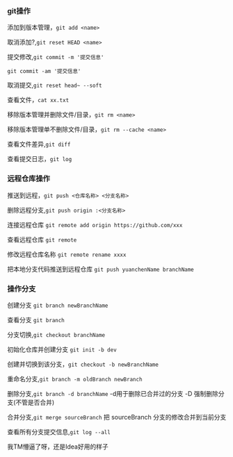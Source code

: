 ### git操作

添加到版本管理，`git add <name>`

取消添加?,`git reset HEAD <name>`

提交修改,`git commit -m '提交信息'`

`git commit -am '提交信息'`

取消提交,`git reset head~ --soft`

查看文件，`cat xx.txt`

移除版本管理并删除文件/目录，`git rm <name>`

移除版本管理单不删除文件/目录，`git rm --cache <name>`

查看文件差异,`git diff`

查看提交日志，`git log`

### 远程仓库操作

推送到远程，`git push <仓库名称> <分支名称>`

删除远程分支,`git push origin :<分支名称>`

连接远程仓库 `git remote add origin https://github.com/xxx`

查看远程仓库 `git remote`

修改远程仓库名称 `git remote rename xxxx`

把本地分支代码推送到远程仓库 `git push yuanchenName branchName`

### 操作分支
创建分支 `git branch newBranchName`

查看分支 `git branch`

分支切换,`git checkout branchName`

初始化仓库并创建分支 `git init -b dev`

创建并切换到该分支，`git checkout -b newBranchName`

重命名分支,`git branch -m oldBranch newBranch`

删除分支,`git branch -d branchName` -d用于删除已合并过的分支 -D 强制删除分支(不管是否合并)

合并分支,`git merge sourceBranch` 把 sourceBranch 分支的修改合并到当前分支

查看所有分支提交信息,`git log --all`

我TM懵逼了呀，还是Idea好用的样子